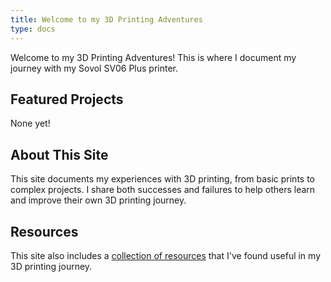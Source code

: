 ```yaml
---
title: Welcome to my 3D Printing Adventures
type: docs
---
```


Welcome to my 3D Printing Adventures! This is where I document my journey with my Sovol SV06 Plus printer. 

## Featured Projects

None yet!

## About This Site

This site documents my experiences with 3D printing, from basic prints to complex projects. I share both successes and failures to help others learn and improve their own 3D printing journey. 

## Resources

This site also includes a [collection of resources](docs/resources) that I've found useful in my 3D printing journey.